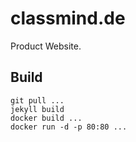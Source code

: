 classmind.de
================

Product Website.

## Build

    git pull ...
    jekyll build
    docker build ...
    docker run -d -p 80:80 ...
